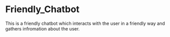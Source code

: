 # Friendly_Chatbot
This is a friendly chatbot which interacts with the user in a friendly way and gathers infromation about the user.
